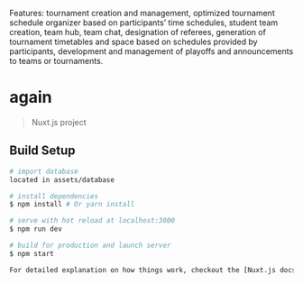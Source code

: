 Features: tournament creation and management, optimized tournament schedule organizer based on participants’ time schedules, student team creation, team hub, team chat, designation of referees, generation of tournament timetables and space based on schedules provided by participants, development and management of playoffs and announcements to teams or tournaments.


# again

> Nuxt.js project

## Build Setup

``` bash
# import database
located in assets/database

# install dependencies
$ npm install # Or yarn install

# serve with hot reload at localhost:3000
$ npm run dev

# build for production and launch server
$ npm start

For detailed explanation on how things work, checkout the [Nuxt.js docs](https://github.com/nuxt/nuxt.js).
